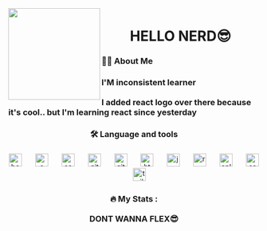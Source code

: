 <img align="left" height="184" src="https://media.giphy.com/media/v1.Y2lkPTc5MGI3NjExMXNkbnp2bWdxajlndWtnMWtqMGx6MTd5c3p6cWt6Z3RhdmQyNno1YiZlcD12MV9pbnRlcm5hbF9naWZfYnlfaWQmY3Q9Zw/kyRal0h9R4TXq9mOWK/giphy.gif"  />

###

<h1 align="center">HELLO NERD😎</h1>

###

<h3 align="left">👩‍💻  About Me</h3>

###

<h3 align="left">I'M inconsistent learner<br><br>I added react logo over there because it's cool.. but I'm learning react since yesterday</h3>

###

<h3 align="center">🛠 Language and tools</h3>

###

<div align="center">
  <img src="https://cdn.jsdelivr.net/gh/devicons/devicon/icons/bootstrap/bootstrap-original.svg" height="26" alt="bootstrap logo"  />
  <img width="19" />
  <img src="https://cdn.jsdelivr.net/gh/devicons/devicon/icons/c/c-original.svg" height="26" alt="c logo"  />
  <img width="19" />
  <img src="https://cdn.jsdelivr.net/gh/devicons/devicon/icons/canva/canva-original.svg" height="26" alt="canva logo"  />
  <img width="19" />
  <img src="https://cdn.jsdelivr.net/gh/devicons/devicon/icons/git/git-original.svg" height="26" alt="git logo"  />
  <img width="19" />
  <img src="https://cdn.jsdelivr.net/gh/devicons/devicon/icons/github/github-original.svg" height="26" alt="github logo"  />
  <img width="19" />
  <img src="https://cdn.jsdelivr.net/gh/devicons/devicon/icons/html5/html5-original.svg" height="26" alt="html5 logo"  />
  <img width="19" />
  <img src="https://cdn.jsdelivr.net/gh/devicons/devicon/icons/javascript/javascript-original.svg" height="26" alt="javascript logo"  />
  <img width="19" />
  <img src="https://cdn.jsdelivr.net/gh/devicons/devicon/icons/react/react-original.svg" height="26" alt="react logo"  />
  <img width="19" />
  <img src="https://cdn.jsdelivr.net/gh/devicons/devicon/icons/cplusplus/cplusplus-original.svg" height="26" alt="cplusplus logo"  />
  <img width="19" />
  <img src="https://cdn.jsdelivr.net/gh/devicons/devicon/icons/css3/css3-original.svg" height="26" alt="css3 logo"  />
  <img width="19" />
  <img src="https://cdn.jsdelivr.net/gh/devicons/devicon/icons/tailwindcss/tailwindcss-original-wordmark.svg" height="26" alt="tailwindcss logo"  />
</div>

###

<h3 align="center">🔥   My Stats :<br><br>DONT WANNA FLEX😎</h3>

###



###

